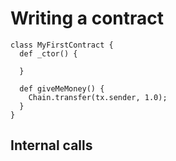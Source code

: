 Writing a contract
====

```
class MyFirstContract {
  def _ctor() {
  
  }
  
  def giveMeMoney() {
    Chain.transfer(tx.sender, 1.0);
  }
}
```

Internal calls
----
